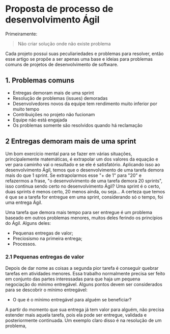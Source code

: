 # Proposta de processo de desenvolvimento Ágil

Primeiramente:

> Não criar solução onde não existe problema

Cada projeto possui suas peculiariedades e problemas para resolver, então esse artigo se propõe a ser apenas uma base e ideias para problemas comuns de projetos de desenvolvimento de software.

## 1. Problemas comuns

- Entregas demoram mais de uma sprint
- Resolução de problemas (issues) demoradas
- Desenvolvedores novos da equipe tem rendimento muito inferior por muito tempo
- Contribuições no projeto não fucionam
- Equipe não está engajada
- Os problemas somente são resolvidos quando há reclamação

## 2 Entregas demoram mais de uma sprint

Um bom exercício mental para se fazer em várias situações, principalemente matemáticas, é extrapolar um dos valores da equação e ver para caminho vai o resultado e se ele é satisfatório. Aplicando isso ao desenvolvimento Ágil, temos que o desenvolvimento de uma tarefa demora mais do que 1 sprint. Se extrapolarmos esse "+ de 1" para "20" e refazermos a frase, "o desenvolvimento de uma tarefa demora 20 sprints", isso continua sendo certo no desenvolvimento Ágil? Uma sprint é o certo, duas sprints é menos certo, 20 menos ainda, ou seja... A certeza que temos é que se a tarefa for entregue em uma sprint, considerando só o tempo, foi uma entrega Ágil.

Uma tarefa que demora mais tempo para ser entregue é um problema baseado em outros problemas menores, muitos deles ferindo os princípios do Ágil. Alguns deles:

- Pequenas entregas de valor;
- Preciosismo na primeira entrega;
- Processos.

### 2.1 Pequenas entregas de valor

Depois de dar nome as coisas a segunda pior tarefa é conseguir quebrar tarefas em atividades menores. Essa trabalho normalmente precisa ser feito em conjunto das partes interessadas para que haja um pequena negociação do mínimo entregável. Alguns pontos devem ser considerados para se descobrir o mínimo entregável:

- O que é o mínimo entregável para alguém se beneficiar?

A partir do momento que sua entrega já tem valor para alguém, não precisa estender mais aquela tarefa, pois ela pode ser entregue, validada e posteriormente continuada. Um exemplo claro disso é na resolução de um problema,
